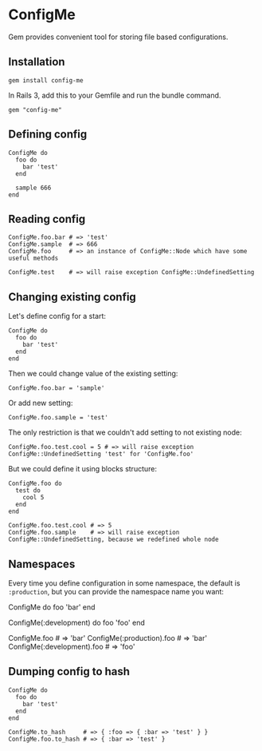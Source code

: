 # ConfigMe

Gem provides convenient tool for storing file based configurations.

## Installation

    gem install config-me

In Rails 3, add this to your Gemfile and run the bundle command.

    gem "config-me"

## Defining config

    ConfigMe do
      foo do
        bar 'test'
      end

      sample 666
    end

## Reading config

    ConfigMe.foo.bar # => 'test'
    ConfigMe.sample  # => 666
    ConfigMe.foo     # => an instance of ConfigMe::Node which have some useful methods

    ConfigMe.test    # => will raise exception ConfigMe::UndefinedSetting

## Changing existing config

Let's define config for a start:

    ConfigMe do
      foo do
        bar 'test'
      end
    end

Then we could change value of the existing setting:

    ConfigMe.foo.bar = 'sample'

Or add new setting:

    ConfigMe.foo.sample = 'test'

The only restriction is that we couldn't add setting to not existing node:

    ConfigMe.foo.test.cool = 5 # => will raise exception ConfigMe::UndefinedSetting 'test' for 'ConfigMe.foo'

But we could define it using blocks structure:

    ConfigMe.foo do
      test do
        cool 5
      end
    end

    ConfigMe.foo.test.cool # => 5
    ConfigMe.foo.sample    # => will raise exception ConfigMe::UndefinedSetting, because we redefined whole node

## Namespaces

Every time you define configuration in some namespace, the default is ```:production```,
but you can provide the namespace name you want:

   ConfigMe do
     foo 'bar'
   end

   ConfigMe(:development) do
     foo 'foo'
   end

   ConfigMe.foo               # => 'bar'
   ConfigMe(:production).foo  # => 'bar'
   ConfigMe(:development).foo # => 'foo'

## Dumping config to hash

    ConfigMe do
      foo do
        bar 'test'
      end
    end

    ConfigMe.to_hash     # => { :foo => { :bar => 'test' } }
    ConfigMe.foo.to_hash # => { :bar => 'test' }






